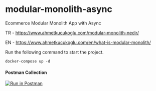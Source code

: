 # modular-monolith-async
Ecommerce Modular Monolith App with Async

TR - https://www.ahmetkucukoglu.com/modular-monolith-nedir/

EN - https://www.ahmetkucukoglu.com/en/what-is-modular-monolith/

Run the following command to start the project.

```
docker-compose up -d
```

#### Postman Collection
[![Run in Postman](https://run.pstmn.io/button.svg)](https://www.getpostman.com/collections/b39f4227fc3f0f9b9f99)
